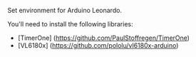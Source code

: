 Set environment for Arduino Leonardo.

You'll need to install the following libraries:
- [TimerOne] (https://github.com/PaulStoffregen/TimerOne)
- [VL6180x] (https://github.com/pololu/vl6180x-arduino)
